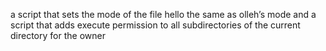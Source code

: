 a script that sets the mode of the file hello the same as olleh’s mode and a script that adds execute permission to all subdirectories of the current directory for the owner
